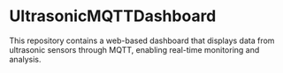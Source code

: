 # UltrasonicMQTTDashboard
This repository contains a web-based dashboard that displays data from ultrasonic sensors through MQTT, enabling real-time monitoring and analysis.
